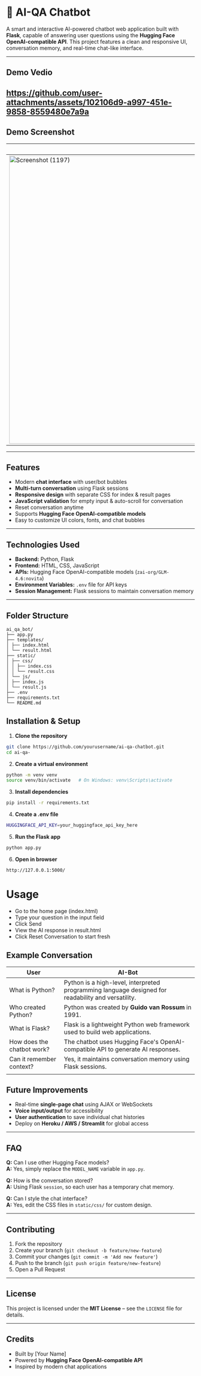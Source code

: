 # 🤖 AI-QA Chatbot

A smart and interactive AI-powered chatbot web application built with **Flask**, capable of answering user questions using the **Hugging Face OpenAI-compatible API**. This project features a clean and responsive UI, conversation memory, and real-time chat-like interface.

---

## **Demo Vedio**
https://github.com/user-attachments/assets/102106d9-a997-451e-9858-8559480e7a9a
---

## **Demo Screenshot**
|Front Chatbot UI|Chatbot Conversation Message|
|----------------|----------------------------|
|<img width="1366" height="768" alt="Screenshot (1197)" src="https://github.com/user-attachments/assets/f3eba12c-5531-4461-b2b4-5d72c80b825c" />|<img width="1366" height="768" alt="Screenshot (1199)" src="https://github.com/user-attachments/assets/bf0bb7ec-705f-4c0b-aa8c-8d19aa865c58" />|
---

## **Features**
- Modern **chat interface** with user/bot bubbles  
- **Multi-turn conversation** using Flask sessions  
- **Responsive design** with separate CSS for index & result pages  
- **JavaScript validation** for empty input & auto-scroll for conversation  
- Reset conversation anytime  
- Supports **Hugging Face OpenAI-compatible models**  
- Easy to customize UI colors, fonts, and chat bubbles
---

## **Technologies Used**
- **Backend:** Python, Flask
- **Frontend:** HTML, CSS, JavaScript
- **APIs:** Hugging Face OpenAI-compatible models (`zai-org/GLM-4.6:novita`)
- **Environment Variables:** `.env` file for API keys
- **Session Management:** Flask sessions to maintain conversation memory

---

## **Folder Structure**
```
ai_qa_bot/
├── app.py
├── templates/
│ ├── index.html
│ └── result.html
├── static/
│ ├── css/
│ │ ├── index.css
│ │ └── result.css
│ └── js/
│ ├── index.js
│ └── result.js
├── .env
├── requirements.txt
└── README.md
```

## **Installation & Setup**

1. **Clone the repository**
```bash
git clone https://github.com/yourusername/ai-qa-chatbot.git
cd ai-qa-
```

2. **Create a virtual environment**
```bash
python -m venv venv
source venv/bin/activate   # On Windows: venv\Scripts\activate
```

3. **Install dependencies**
```bash
pip install -r requirements.txt
```

4. **Create a .env file**
```bash
HUGGINGFACE_API_KEY=your_huggingface_api_key_here
```

5. **Run the Flask app**
```bash
python app.py
```

6. **Open in browser**
```bash
http://127.0.0.1:5000/
```

# Usage
- Go to the home page (index.html)
- Type your question in the input field
- Click Send
- View the AI response in result.html
- Click Reset Conversation to start fresh

## Example Conversation

| User                     | AI-Bot                                                                 |
|--------------------------|------------------------------------------------------------------------|
| What is Python?          | Python is a high-level, interpreted programming language designed for readability and versatility. |
| Who created Python?      | Python was created by **Guido van Rossum** in 1991.                   |
| What is Flask?           | Flask is a lightweight Python web framework used to build web applications. |
| How does the chatbot work?| The chatbot uses Hugging Face's OpenAI-compatible API to generate AI responses. |
| Can it remember context? | Yes, it maintains conversation memory using Flask sessions.            |
                  |

## Future Improvements
- Real-time **single-page chat** using AJAX or WebSockets
- **Voice input/output** for accessibility
- **User authentication** to save individual chat histories
- Deploy on **Heroku / AWS / Streamlit** for global access

---

## FAQ

**Q:** Can I use other Hugging Face models?  
**A:** Yes, simply replace the `MODEL_NAME` variable in `app.py`.

**Q:** How is the conversation stored?  
**A:** Using Flask `session`, so each user has a temporary chat memory.

**Q:** Can I style the chat interface?  
**A:** Yes, edit the CSS files in `static/css/` for custom design.

---

## Contributing
1. Fork the repository  
2. Create your branch (`git checkout -b feature/new-feature`)  
3. Commit your changes (`git commit -m 'Add new feature'`)  
4. Push to the branch (`git push origin feature/new-feature`)  
5. Open a Pull Request

---

## License
This project is licensed under the **MIT License** – see the `LICENSE` file for details.

---

## Credits
- Built by [Your Name]  
- Powered by **Hugging Face OpenAI-compatible API**  
- Inspired by modern chat applications





